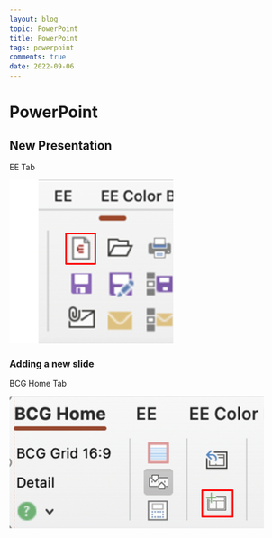 ```yaml
---
layout: blog
topic: PowerPoint
title: PowerPoint
tags: powerpoint
comments: true
date: 2022-09-06
---
```


# PowerPoint

## New Presentation

EE Tab

![](/assets/2022-09-06-15-50-54.png)
### Adding a new slide

BCG Home Tab

![](/assets/2022-09-06-15-44-28.png)